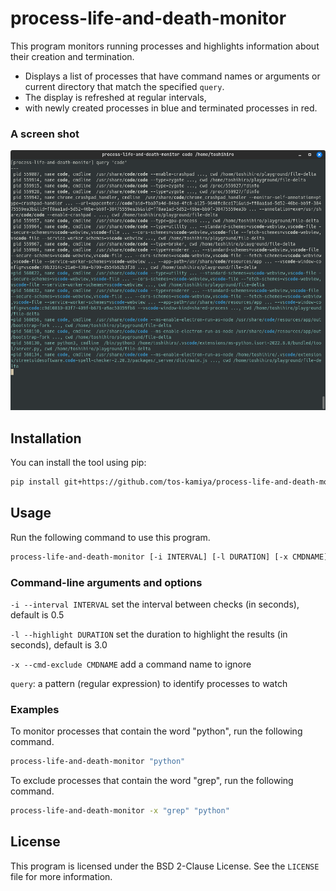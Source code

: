 process-life-and-death-monitor
==============================

This program monitors running processes and highlights information about their creation and termination.

* Displays a list of processes that have command names or arguments or current directory that match the specified `query`.
* The display is refreshed at regular intervals,
* with newly created processes in blue and terminated processes in red.

### A screen shot

![](a_screen_shot.png)

## Installation

You can install the tool using pip:

```sh
pip install git+https://github.com/tos-kamiya/process-life-and-death-monitor
```

## Usage

Run the following command to use this program.

```sh
process-life-and-death-monitor [-i INTERVAL] [-l DURATION] [-x CMDNAME]... query
```

### Command-line arguments and options

`-i --interval INTERVAL`
  set the interval between checks (in seconds), default is 0.5

`-l --highlight DURATION`
  set the duration to highlight the results (in seconds), default is 3.0

`-x --cmd-exclude CMDNAME`
  add a command name to ignore

`query`:
  a pattern (regular expression) to identify processes to watch

### Examples

To monitor processes that contain the word "python", run the following command.

```sh
process-life-and-death-monitor "python"
```

To exclude processes that contain the word "grep", run the following command.

```sh
process-life-and-death-monitor -x "grep" "python"
```

## License

This program is licensed under the BSD 2-Clause License. See the `LICENSE` file for more information.
